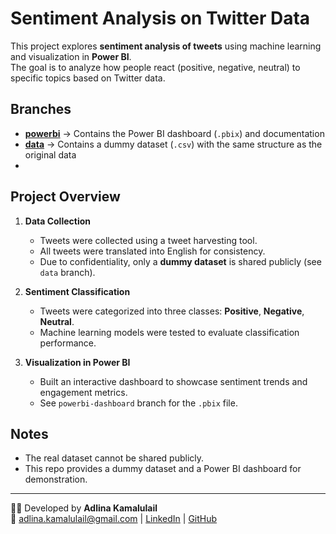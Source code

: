 # Sentiment Analysis on Twitter Data

This project explores **sentiment analysis of tweets** using machine learning and visualization in **Power BI**.  
The goal is to analyze how people react (positive, negative, neutral) to specific topics based on Twitter data.

## Branches
- **[powerbi](../../tree/powerbi)** → Contains the Power BI dashboard (`.pbix`) and documentation  
- **[data](../../tree/data)** → Contains a dummy dataset (`.csv`) with the same structure as the original data
- 

## Project Overview
1. **Data Collection**  
   - Tweets were collected using a tweet harvesting tool.  
   - All tweets were translated into English for consistency.  
   - Due to confidentiality, only a **dummy dataset** is shared publicly (see `data` branch).

2. **Sentiment Classification**  
   - Tweets were categorized into three classes: **Positive**, **Negative**, **Neutral**.  
   - Machine learning models were tested to evaluate classification performance.  

3. **Visualization in Power BI**  
   - Built an interactive dashboard to showcase sentiment trends and engagement metrics.  
   - See `powerbi-dashboard` branch for the `.pbix` file.

## Notes
- The real dataset cannot be shared publicly.  
- This repo provides a dummy dataset and a Power BI dashboard for demonstration.  

---
👩‍💻 Developed by **Adlina Kamalulail**  
📧 adlina.kamalulail@gmail.com | [LinkedIn](https://linkedin.com/in/adlinak) | [GitHub](https://github.com/adlinadev)
